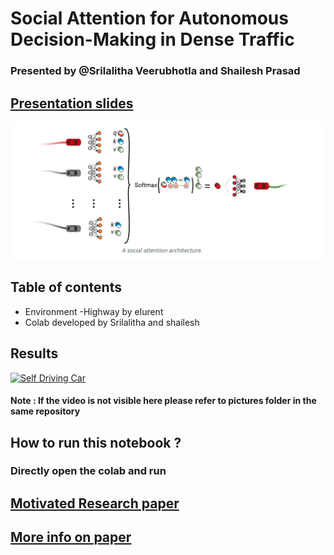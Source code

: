 # Social Attention for Autonomous Decision-Making in Dense Traffic
### Presented by @Srilalitha Veerubhotla and Shailesh Prasad 
## [Presentation slides](https://docs.google.com/presentation/d/1a4NFnoMs3xOU3LybNVtKC0NbJtbkd1Ugu2FpFbNHhxE/edit#slide=id.ga7bf8b4b66_9_63)


<p align="center">
  <img width="800" height=""800 src="https://github.com/srilalithaveerubhotla/Automated_Car_Driving_Self_Parking_DeepQNetwork/blob/main/pictures/Screen%20Shot%202020-12-08%20at%208.20.36%20PM.png" "Social Attention Architecture for building Self Driving car in a Intersection Environment !">
</p>

## Table of contents

  - Environment -Highway by elurent 
  - Colab developed by Srilalitha and shailesh
## Results 

   [![Self Driving Car](https://github.com/srilalithaveerubhotla/Automated_Car_Driving_Self_Parking_DeepQNetwork/blob/main/pictures/download.gif)](https://github.com/srilalithaveerubhotla/Automated_Car_Driving_Self_Parking_DeepQNetwork/blob/main/pictures/download.mp4)
   #### Note : If the video is not visible here please refer to pictures folder in the same repository

## How to run this notebook ?
### Directly open the colab and run 

## [Motivated Research paper](https://arxiv.org/pdf/1911.12250.pdf)
## [More info on paper](https://eleurent.github.io/social-attention/)
 

